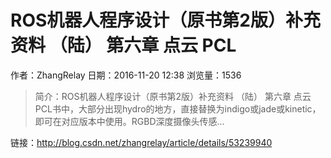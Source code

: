 # ROS机器人程序设计（原书第2版）补充资料 （陆） 第六章 点云 PCL
作者：ZhangRelay
日期：2016-11-20 12:38
浏览量：1536
> 简介：ROS机器人程序设计（原书第2版）补充资料 （陆） 第六章 点云 PCL书中，大部分出现hydro的地方，直接替换为indigo或jade或kinetic，即可在对应版本中使用。RGBD深度摄像头传感...

 链接：http://blog.csdn.net/zhangrelay/article/details/53239940
